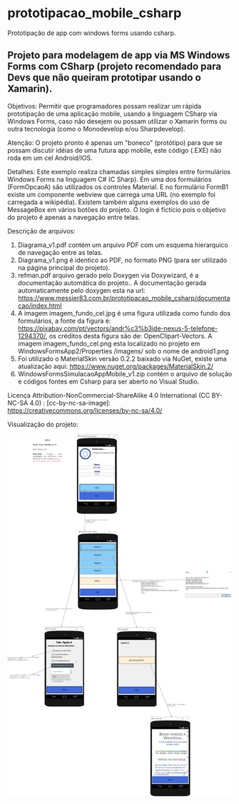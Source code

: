 # prototipacao_mobile_csharp
Prototipação de app com windows forms usando csharp.

## Projeto para modelagem de app via MS Windows Forms com CSharp (projeto recomendado para Devs que não queiram prototipar usando o Xamarin).

Objetivos: Permitir que programadores possam realizar um rápida prototipação de uma aplicação mobile, usando a linguagem CSharp via Windows Forms, caso não desejem ou possam utilizar o Xamarin forms ou outra tecnologia (como o Monodevelop e/ou Sharpdevelop).

Atenção: O projeto pronto é apenas um "boneco" (protótipo) para que se possam discutir idéias de uma futura app mobile, este código (.EXE) não roda em um cel Android/IOS.

Detalhes: Este exemplo realiza chamadas simples simples entre formulários Windows Forms na linguagem C# (C Sharp). Em uma dos formulários (FormOpcaoA) são utilizados os controles Material. E no formulário FormB1 existe um componente webview que carrega uma URL (no exemplo foi carregada a wikipédia). Existem também alguns exemplos do uso de MessageBox em vários botões do projeto. O login é fictício pois o objetivo do projeto é apenas a navegação entre telas.

Descrição de arquivos:
1. Diagrama_v1.pdf contém um arquivo PDF com um esquema hierarquico de navegação entre as telas.
2. Diagrama_v1.png é identico ao PDF, no formato PNG (para ser utilizado na página principal do projeto).
3. refman.pdf arquivo gerado pelo Doxygen via Doxywizard, é a documentação automática do projeto.. A documentação gerada automaticamente pelo doxygen esta na url: https://www.messier83.com.br/prototipacao_mobile_csharp/documentacao/index.html
4. A imagem imagem_fundo_cel.jpg é uma figura utilizada como fundo dos formulários, a fonte da figura é: 
https://pixabay.com/pt/vectors/andr%c3%b3ide-nexus-5-telefone-1294370/, os créditos desta figura são de: OpenClipart-Vectors. A imagem imagem_fundo_cel.png esta localizado no projeto em WindowsFormsApp2/Properties
/imagens/ sob o nome de android1.png
5. Foi utilizado o MaterialSkin versão 0.2.2 baixado via NuGet, existe uma atualização aqui: https://www.nuget.org/packages/MaterialSkin.2/
6. WindowsFormsSimulacaoAppMobile_v1.zip contém o arquivo de solução e códigos fontes em Csharp para ser aberto no Visual Studio.

Licença Attribution-NonCommercial-ShareAlike 4.0 International (CC BY-NC-SA 4.0) : [cc-by-nc-sa-image]: https://creativecommons.org/licenses/by-nc-sa/4.0/

Visualização do projeto:

![alt text](https://github.com/monteiro74/prototipacao_mobile_csharp/blob/main/Diagrama_v1.png)

